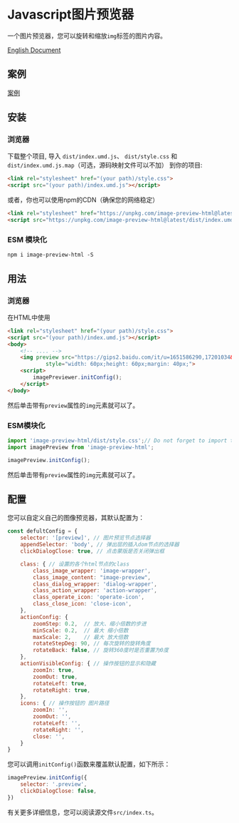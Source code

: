 # Javascript图片预览器 

一个图片预览器，您可以旋转和缩放`img`标签的图片内容。

[English Document](https://github.com/jinxiaochi/image-preview-html/blob/master/readme.md)

## 案例

[案例](https://jinxiaochi.github.io/image-preview-html/demo/test.html)

## 安装

### 浏览器

下载整个项目, 导入 `dist/index.umd.js`、 `dist/style.css` 和 `dist/index.umd.js.map`（可选，源码映射文件可以不加） 到你的项目: 

```html
<link rel="stylesheet" href="(your path)/style.css">
<script src="(your path)/index.umd.js"></script>
```

或者，你也可以使用npm的CDN（确保您的网络稳定）

```html
<link rel="stylesheet" href="https://unpkg.com/image-preview-html@latest/dist/style.css"/>
<script src="https://unpkg.com/image-preview-html@latest/dist/index.umd.js"></script>
```

### ESM 模块化

```shell
npm i image-preview-html -S
```

## 用法

### 浏览器

在HTML中使用

```html
<link rel="stylesheet" href="(your path)/style.css">
<script src="(your path)/index.umd.js"></script>
<body>
    <!-- .... -->
    <img preview src="https://gips2.baidu.com/it/u=1651586290,17201034&fm=3028&app=3028&f=JPEG&fmt=auto&q=100&size=f600_800" alt="" 
            style="width: 60px;height: 60px;margin: 40px;">
    <script>
        imagePreviewer.initConfig();
    </script>
</body>

```

然后单击带有`preview`属性的`img`元素就可以了。


### ESM模块化

```js
import 'image-preview-html/dist/style.css';// Do not forget to import the style.css file
import imagePreview from 'image-preview-html';

imagePreview.initConfig();
```

然后单击带有`preview`属性的`img`元素就可以了。

## 配置

您可以自定义自己的图像预览器，其默认配置为：

```js
const defultConfig = {
    selector: '[preview]', // 图片预览节点选择器
    appendSelector: 'body', // 弹出层的插入dom节点的选择器
    clickDialogClose: true, // 点击蒙版是否关闭弹出框

    class: { // 设置的各个html节点的class
        class_image_wrapper: 'image-wrapper',
        class_image_content: "image-preview",
        class_dialog_wrapper: 'dialog-wrapper',
        class_action_wrapper: 'action-wrapper',
        class_operate_icon: 'operate-icon',
        class_close_icon: 'close-icon',
    },
    actionConfig: {
        zoomStep: 0.2,  // 放大、缩小倍数的步进
        minScale: 0.2,  // 最大 缩小倍数
        maxScale: 2,    // 最大 放大倍数
        rotateStepDeg: 90, // 每次旋转的旋转角度
        rotateBack: false, // 旋转360度时是否重置为0度
    },
    actionVisibleConfig: { // 操作按钮的显示和隐藏
        zoomIn: true,
        zoomOut: true,
        rotateLeft: true,
        rotateRight: true,
    },
    icons: { // 操作按钮的 图片路径
        zoomIn: '',
        zoomOut: '',
        rotateLeft: '',
        rotateRight: '',
        close: '',
    }
}
```

您可以调用`initConfig()`函数来覆盖默认配置，如下所示：

```js
imagePreview.initConfig({ 
    selector: '.preview', 
    clickDialogClose: false,
})
```

有关更多详细信息，您可以阅读源文件`src/index.ts`。
